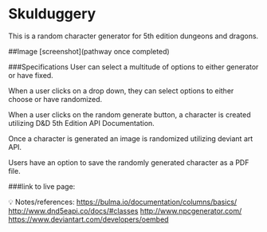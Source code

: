 # Skulduggery
This is a random character generator for 5th edition dungeons and dragons. 

##Image
[screenshot](pathway once completed)

###Specifications
User can select a multitude of options to either generator or have fixed. 

When a user clicks on a drop down, they can select options to either choose or have randomized.

When a user clicks on the random generate button, a character is created utilizing D&D 5th Edition API Documentation.

Once a character is generated an image is randomized utilizing deviant art API.

Users have an option to save the randomly generated character as a PDF file. 

###link to live page: 


💡 Notes/references: 
https://bulma.io/documentation/columns/basics/
http://www.dnd5eapi.co/docs/#classes
http://www.npcgenerator.com/
https://www.deviantart.com/developers/oembed
